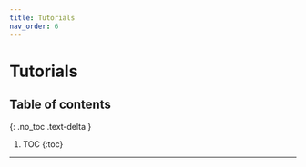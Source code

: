 ```yaml
---
title: Tutorials
nav_order: 6
---
```


# Tutorials

## Table of contents
{: .no_toc .text-delta }

1. TOC
{:toc}

---